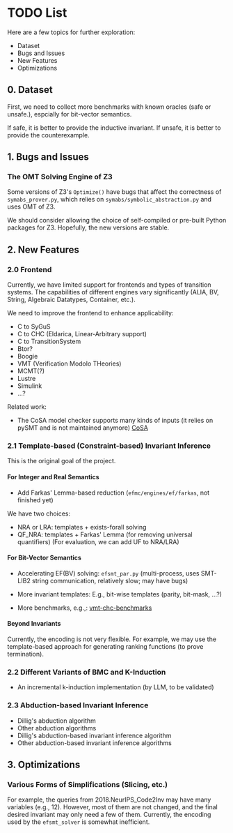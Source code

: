# TODO List

Here are a few topics for further exploration:

- Dataset
- Bugs and Issues
- New Features
- Optimizations

## 0. Dataset

First, we need to collect more benchmarks with known oracles (safe or unsafe.), espcially for bit-vector semantics.

If safe, it is better to provide the inductive invariant.
If unsafe, it is better to provide the counterexample.

## 1. Bugs and Issues

### The OMT Solving Engine of Z3

Some versions of Z3's `Optimize()` have bugs that affect the correctness of `symabs_prover.py`, which relies on `symabs/symbolic_abstraction.py` and uses OMT of Z3.

We should consider allowing the choice of self-compiled or pre-built Python packages for Z3. Hopefully, the new versions are stable.

## 2. New Features

### 2.0 Frontend

Currently, we have limited support for frontends and types of transition systems. The capabilities of different engines vary significantly (ALIA, BV, String, Algebraic Datatypes, Container, etc.).

We need to improve the frontend to enhance applicability:

- C to SyGuS
- C to CHC (Eldarica, Linear-Arbitrary support)
- C to TransitionSystem
- Btor?
- Boogie
- VMT (Verification Modolo THeories)
- MCMT(?)
- Lustre
- Simulink
- ...?

Related work:

- The CoSA model checker supports many kinds of inputs (it relies on pySMT and is not maintained anymore) [CoSA](https://github.com/cristian-mattarei/CoSA)

### 2.1 Template-based (Constraint-based) Invariant Inference

This is the original goal of the project.

#### For Integer and Real Semantics

- Add Farkas' Lemma-based reduction (`efmc/engines/ef/farkas`, not finished yet)

We have two choices:

- NRA or LRA: templates + exists-forall solving
- QF_NRA: templates + Farkas' Lemma (for removing universal quantifiers)
  (For evaluation, we can add UF to NRA/LRA)

#### For Bit-Vector Semantics

- Accelerating EF(BV) solving: `efsmt_par.py` (multi-process, uses SMT-LIB2 string communication, relatively slow; may have bugs)
- More invariant templates: E.g., bit-wise templates (parity, bit-mask, ...?)

- More benchmarks, e.g.,: [vmt-chc-benchmarks](https://github.com/chc-comp/vmt-chc-benchmarks/tree/master/bv)

#### Beyond Invariants

Currently, the encoding is not very flexible. For example, we may use the template-based approach for generating ranking functions (to prove termination).

### 2.2 Different Variants of BMC and K-Induction

- An incremental k-induction implementation (by LLM, to be validated)

### 2.3 Abduction-based Invariant Inference

- Dillig's abduction algorithm
- Other abduction algorithms
- Dillig's abduction-based invariant inference algorithm
- Other abduction-based invariant inference algorithms

## 3. Optimizations

### Various Forms of Simplifications (Slicing, etc.)

For example, the queries from 2018.NeurIPS_Code2Inv may have many variables (e.g., 12). However, most of them are not changed, and the final desired invariant may only need a few of them. Currently, the encoding used by the `efsmt_solver` is somewhat inefficient.
